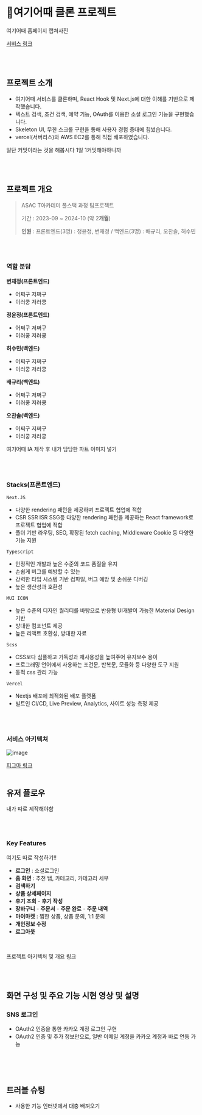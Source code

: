 # 🏨여기어때 클론 프로젝트
 

여기어때 홈페이지 캡쳐사진

[서비스 링크](https://epicktrees.net/)

<br>
<br>

## 프로젝트 소개

- 여기어때 서비스를 클론하며, React Hook 및 Next.js에 대한 이해를 기반으로 제작했습니다. 
- 텍스트 검색, 조건 검색, 예약 기능, OAuth를 이용한 소셜 로그인 기능을 구현했습니다.
- Skeleton UI, 무한 스크롤 구현을 통해 사용자 경험 증대에 힘썼습니다.
- vercel(서버리스)와 AWS EC2를 통해 직접 배포하였습니다.


일단 커밋이라는 것을 해봅시다 1일 1커밋해야하니까

<br>
<br>

## 프로젝트 개요
> ASAC T아카데미 풀스택 과정 팀프로젝트
> 
> 기간 : 2023-09 ~ 2024-10 (약 2**개월**)
> 
> 
>
> **인원** : 프론트엔드(3명) : 정윤정, 변재정 / 백엔드(3명) : 배규리, 오찬솔, 허수민



<br>
<br>

### 역할 분담

**변재정(프론트엔드)**

- 어쩌구 저쩌구
- 이러쿵 저러쿵


**정윤정(프론트엔드)**

- 어쩌구 저쩌구
- 이러쿵 저러쿵



**허수민(백엔드)**

- 어쩌구 저쩌구
- 이러쿵 저러쿵


**배규리(백엔드)**

- 어쩌구 저쩌구
- 이러쿵 저러쿵


**오찬솔(백엔드)**

- 어쩌구 저쩌구
- 이러쿵 저러쿵




여기어때 IA 제작 후 내가 담당한 파트 이미지 넣기





<br>
<br>


### Stacks(프론트엔드)
`Next.JS`

- 다양한 rendering 패턴을 제공하며 프로젝트 협업에 적합
- CSR SSR ISR SSG등 다양한 rendering 패턴을 제공하는 React framework로 프로젝트 협업에 적합
- 폴더 기반 라우팅, SEO, 확장된 fetch caching, Middleware Cookie 등 다양한 기능 지원


 `Typescript`

 - 안정적인 개발과 높은 수준의 코드 품질을 유지
 - 손쉽게 버그를 예방할 수 있는 
 - 강력한 타입 시스템 기반 컴파일, 버그 예방 및 손쉬운 디버깅
 - 높은 생산성과 호환성





 `MUI ICON`


- 높은 수준의 디자인 퀄리티를 바탕으로 반응형 UI개발이 가능한 Material Design 기반 
- 방대한 컴포넌트 제공
- 높은 리액트 호환성, 방대한 자료



 `Scss`
 
- CSS보다 심플하고 가독성과 재사용성을 높여주어 유지보수 용이
- 프로그래밍 언어에서 사용하는 조건문, 반복문, 모듈화 등 다양한 도구 지원
- 동적 css 관리 가능


 
 `Vercel`
 
- Nextjs 배포에 최적화된 배포 플랫폼
- 빌트인 CI/CD, Live Preview, Analytics, 사이트 성능 측정 제공


 



<br>
<br>

### 서비스 아키텍쳐
![image](https://github.com/BoubleJ/epiktrees-bestchoice/assets/122145341/b99aad87-f609-4abf-8555-1c4746f49a7e)




[피그마 링크](https://www.figma.com/file/FVqAmv3JJEKCCGRtvev61S/%EC%97%AC%EA%B8%B0%EC%96%B4%EB%95%8C-%ED%81%B4%EB%A1%A0-%ED%94%84%EB%A1%9C%EC%A0%9D%ED%8A%B8?type=design&node-id=0-1&mode=design&t=53TKMhGvXomUF7vh-0)
<br>
<br>





## 유저 플로우

내가 따로 제작해야함




<br>
<br>

### Key Features

여기도 따로 작성하기!!

- **로그인** : 소셜로그인
- **홈 화면** : 추천 탭, 카테고리, 카테고리 세부
- **검색하기**
- **상품 상세페이지**
- **후기 조회** - **후기 작성**
- **장바구니** - **주문서** - **주문 완료** - **주문 내역**
- **마이마켓** : 찜한 상품, 상품 문의, 1:1 문의
- **개인정보 수정**
- **로그아웃**
  
<br>

프로젝트 아키텍처 및 개요 링크








<br>
<br>


## 화면 구성 및 주요 기능 시현 영상 및 설명



### SNS 로그인 
- OAuth2 인증을 통한 카카오 계정 로그인 구현
- OAuth2 인증 및 추가 정보만으로, 일반 이메일 계정을 카카오 계정과 바로 연동 가능





<br>
<br>
<br>



## 트러블 슈팅
- 사용한 기능 인터넷에서 대충 배껴오기




